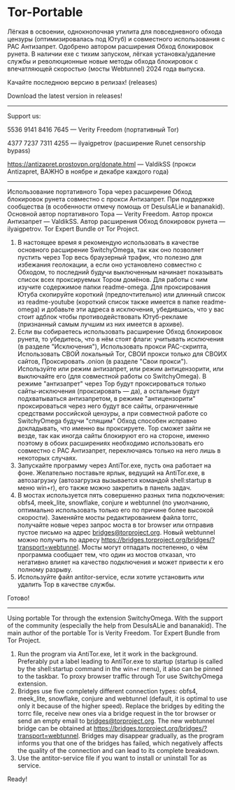 # Tor-Portable

Лёгкая в освоении, однокнопочная утилита для повседневного обхода цензуры (оптимизировалась под Ютуб) и совместного использования с PAC Антизапрет. Одобрено автором расширения Обход блокировок рунета. В наличии exe с тихим запуском, лёгкая установка/удаление службы и революционные новые методы обхода блокировок с впечатляющей скоростью (мосты Webtunnel) 2024 года выпуска.

Качайте последнюю версию в релизах! (releases)

Download the latest version in releases!

---
Support us:

5536 9141 8416 7645 — Verity Freedom (портативный Tor)

4377 7237 7311 4255 — ilyaigpetrov (расширение Runet censorship bypass)

https://antizapret.prostovpn.org/donate.html — ValdikSS (прокси Antizapret, ВАЖНО в ноябре и декабре каждого года)

---
Использование портативного Тора через расширение Обход блокировок рунета совместно с прокси Антизапрет. При поддержке сообщества (в особенности отмечу помощь от DesuIsALie и bananakid). Основной автор портативного Тора — Verity Freedom. Автор прокси Антизапрет — ValdikSS. Автор расширения Обход блокировок рунета — ilyaigpetrov. Tor Expert Bundle от Tor Project.

1) В настоящее время я рекомендую использовать в качестве основного расширение SwitchyOmega, так как оно позволяет пустить через Тор весь браузерный трафик, что полезно для избежания геолокации, а если оно установлено совместно с Обходом, то последний будучи выключенным начинает показывать список всех проксируемых Тором домёнов. Для работы с ним изучите содержимое папки readme-omega. Для проксирования Ютуба скопируйте короткий (предпочтительно) или длинный список из readme-youtube (короткий список также имеется в папке readme-omega) и добавьте эти адреса в исключения, убедившись, что у вас стоит адблок чтобы противодействовать Ютуб-рекламе (признанный самым лучшим из них имеется в архиве).
2) Если вы собираетесь использовать расширение Обход блокировок рунета, то убедитесь, что в нём стоят флаги: учитывать исключения (в разделе "Исключения"), Использовать прокси PAC-скрипта, Использовать СВОЙ локальный Tor, СВОИ прокси только для СВОИХ сайтов, Проксировать .onion (в разделе "Свои прокси"). Используйте или режим антизапрет, или режим антицензорити, или выключайте его (для совместной работы со SwitchyOmega). В режиме "антизапрет" через Тор будут проксироваться только сайты-исключения (проксировать — да), а остальные будут подхватываться антизапретом, в режиме "антицензорити" проксироваться через него будут все сайты, ограниченные средствами российской цензуры, а при совместной работе со SwitchyOmega будучи "спящим" Обход способен исправно докладывать, что именно вы проксируете. Тор сможет зайти не везде, так как иногда сайты блокируют его на стороне, именно поэтому в обоих расширениях необходимо использовать его совместно с PAC Антизапрет, переключаясь только на него лишь в некоторых случаях.
3) Запускайте программу через AntiTor.exe, пусть она работает на фоне. Желательно поставьте ярлык, ведущий на AntiTor.exe, в автозагрузку (автозагрузка вызывается командой shell:startup в меню win+r), его также можно закрепить в панель задач.
4) В мостах используется пять совершенно разных типа подключения: obfs4, meek_lite, snowflake, conjure и webtunnel (по умолчанию, оптимально использовать только его по причине более высокой скорости). Заменяйте мосты редактированием файла torrc, получайте новые через запрос моста в tor browser или отправив пустое письмо на адрес bridges@torproject.org. Новый webtunnel можно получить по адресу https://bridges.torproject.org/bridges/?transport=webtunnel. Мосты могут отпадать постепенно, о чём программа сообщает тем, что один из мостов отказал, что негативно влияет на качество подключения и может привести к его полному разрыву.
5) Используйте файл antitor-service, если хотите установить или удалить Тор в качестве службы.

Готово!

---
Using portable Tor through the extension SwitchyOmega. With the support of the community (especially the help from DesuIsALie and bananakid). The main author of the portable Tor is Verity Freedom. Tor Expert Bundle from Tor Project.

1) Run the program via AntiTor.exe, let it work in the background. Preferably put a label leading to AntiTor.exe to startup (startup is called by the shell:startup command in the win+r menu), it also can be pinned to the taskbar. To proxy browser traffic through Tor use SwitchyOmega extension.
2) Bridges use five completely different connection types: obfs4, meek_lite, snowflake, conjure and webtunnel (default, it is optimal to use only it because of the higher speed). Replace the bridges by editing the torrc file, receive new ones via a bridge request in the tor browser or send an empty email to bridges@torproject.org. The new webtunnel bridge can be obtained at https://bridges.torproject.org/bridges/?transport=webtunnel. Bridges may disappear gradually, as the program informs you that one of the bridges has failed, which negatively affects the quality of the connection and can lead to its complete breakdown.
3) Use the antitor-service file if you want to install or uninstall Tor as service.

Ready!
